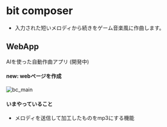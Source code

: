 # bit composer
- 入力された短いメロディから続きをゲーム音楽風に作曲します。

## WebApp
AIを使った自動作曲アプリ (開発中)
#### new: webページを作成
![bc_main](https://user-images.githubusercontent.com/84367211/138039843-7c1eacbf-d8f5-46e5-b598-f8a70b40467c.png)

#### いまやっていること
- メロディを送信して加工したものをmp3にする機能
